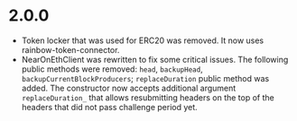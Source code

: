 # 2.0.0
* Token locker that was used for ERC20 was removed. It now uses rainbow-token-connector.
* NearOnEthClient was rewritten to fix some critical issues. The following public methods were removed: `head`, `backupHead`, `backupCurrentBlockProducers`;
`replaceDuration` public method was added. The constructor now accepts additional argument `replaceDuration_` that allows resubmitting headers on the top of the headers that did not pass challenge period yet.
